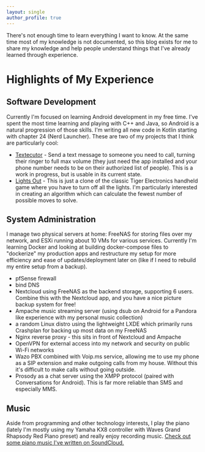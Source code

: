 ```yaml
---
layout: single
author_profile: true
---
```


There's not enough time to learn everything I want to know. At the same time most of my knowledge is not documented, so this blog exists for me to share my knowledge and help people understand things that I've already learned through experience.

Highlights of My Experience
===

Software Development
---
Currently I'm focused on learning Android development in my free time. I've spent the most time learning and playing with C++ and Java, so Android is a natural progression of those skills. I'm writing all new code in Kotlin starting with chapter 24 (Nerd Launcher). These are two of my projects that I think are particularly cool:
- [Textecutor](https://github.com/linucksrox/Textecutor) - Send a text message to someone you need to call, turning their ringer to full max volume (they just need the app installed and your phone number needs to be on their authorized list of people). This is a work in progress, but is usable in its current state.
- [Lights Out](https://github.com/linucksrox/AndroidLogicPuzzle) - This is just a clone of the classic Tiger Electronics handheld game where you have to turn off all the lights. I'm particularly interested in creating an algorithm which can calculate the fewest number of possible moves to solve.

System Administration
---
I manage two physical servers at home: FreeNAS for storing files over my network, and ESXi running about 10 VMs for various services. Currently I'm learning Docker and looking at building docker-compose files to "dockerize" my production apps and restructure my setup for more efficiency and ease of updates/deployment later on (like if I need to rebuild my entire setup from a backup).
- pfSense firewall
- bind DNS
- Nextcloud using FreeNAS as the backend storage, supporting 6 users. Combine this with the Nextcloud app, and you have a nice picture backup system for free!
- Ampache music streaming server (using dsub on Android for a Pandora like experience with my personal music collection)
- a random Linux distro using the lightweight LXDE which primarily runs Crashplan for backing up most data on my FreeNAS
- Nginx reverse proxy - this sits in front of Nextcloud and Ampache
- OpenVPN for external access into my network and security on public Wi-Fi networks
- Wazo PBX combined with Voip.ms service, allowing me to use my phone as a SIP extension and make outgoing calls from my house. Without this it's difficult to make calls without going outside.
- Prosody as a chat server using the XMPP protocol (paired with Conversations for Android). This is far more reliable than SMS and especially MMS.

Music
---
Aside from programming and other technology interests, I play the piano (lately I'm mostly using my Yamaha KX8 controller with Waves Grand Rhapsody Red Piano preset) and really enjoy recording music. [Check out some piano music I've written on SoundCloud.](https://soundcloud.com/linucksrox)
